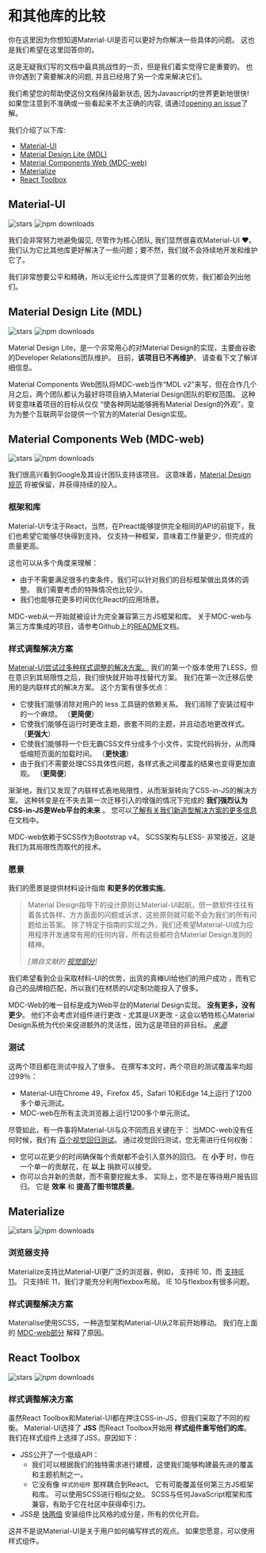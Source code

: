 # 和其他库的比较

<p class="description">你在这里因为你想知道Material-UI是否可以更好为你解决一些具体的问题。 这也是我们希望在这里回答你的。</p>

这是无疑我们写的文档中最具挑战性的一页，但是我们着实觉得它是重要的。 也许你遇到了需要解决的问题, 并且已经用了另一个库来解决它们。

我们希望您的帮助使这份文档保持最新状态, 因为Javascript的世界更新地很快! 如果您注意到不准确或一些看起来不太正确的内容, 请通过[opening an issue](https://github.com/mui-org/material-ui/issues/new?title=[docs]+Inaccuracy+in+comparison+guide)了解。

我们介绍了以下库:

- [Material-UI](#material-ui)
- [Material Design Lite (MDL)](#material-design-lite-mdl)
- [Material Components Web (MDC-web)](#material-components-web-mdc-web)
- [Materialize](#materialize)
- [React Toolbox](#react-toolbox)

## Material-UI

![stars](https://img.shields.io/github/stars/mui-org/material-ui.svg?style=social&label=Stars) ![npm downloads](https://img.shields.io/npm/dm/@material-ui/core.svg)

我们会非常努力地避免偏见, 尽管作为核心团队, 我们显然很喜欢Material-UI ️❤️。 我们认为它比其他库更好解决了一些问题；要不然，我们就不会持续地开发和维护它了。 

我们非常想要公平和精确，所以无论什么库提供了显著的优势，我们都会列出他们。

## Material Design Lite (MDL)

![stars](https://img.shields.io/github/stars/google/material-design-lite.svg?style=social&label=Stars) ![npm downloads](https://img.shields.io/npm/dm/material-design-lite.svg)

Material Design Lite，是一个非常用心的对Material Design的实现，主要由谷歌的Developer Relations团队维护。 目前，**该项目已不再维护**， 请查看下文了解详细信息。

Material Components Web团队将MDC-web当作“MDL v2”来写，但在合作几个月之后，两个团队都认为最好将项目纳入Material Design团队的职权范围。 这种转变意味着项目的目标从仅仅 “使各种网站能够拥有Material Design的外观”，变为为整个互联网平台提供一个官方的Material Design实现。

## Material Components Web (MDC-web)

![stars](https://img.shields.io/github/stars/material-components/material-components-web.svg?style=social&label=Stars) ![npm downloads](https://img.shields.io/npm/dm/material-components-web.svg)

我们很高兴看到Google及其设计团队支持该项目。 这意味着，[Material Design 规范](https://material.io/design/) 将被保留，并获得持续的投入。

### 框架和库

Material-UI专注于React，当然，在Preact能够提供完全相同的API的前提下，我们也希望它能够尽快得到支持。 仅支持一种框架，意味着工作量更少，但完成的质量更高。

这也可以从多个角度来理解：

- 由于不需要满足很多约束条件，我们可以针对我们的目标框架做出具体的调整。 我们需要考虑的特殊情况也比较少。
- 我们也能够花更多时间优化React的应用场景。

MDC-web从一开始就被设计为完全兼容第三方JS框架和库。 关于MDC-web与第三方库集成的项目，请参考Github上的[README](https://github.com/material-components/material-components-web/#material-components-for-the-web)文档。

### 样式调整解决方案

[Material-UI尝试过多种样式调整的解决方案。](https://github.com/oliviertassinari/a-journey-toward-better-style) 我们的第一个版本使用了LESS，但在意识到其局限性之后，我们很快就开始寻找替代方案。 我们在第一次迁移后使用的是内联样式的解决方案。 这个方案有很多优点：

- 它使我们能够消除对用户的 less 工具链的依赖关系。 我们消除了安装过程中的一个麻烦。 （**更简便**）
- 它使我们能够在运行时更改主题，嵌套不同的主题，并且动态地更改样式。 （**更强大**）
- 它使我们能够将一个巨无霸CSS文件分成多个小文件，实现代码拆分，从而降低缩短页面的加载时间。 （**更快速**）
- 由于我们不需要处理CSS具体性问题，各样式表之间覆盖的结果也变得更加直观。 （**更简便**）

渐渐地，我们又发现了内联样式表地局限性，从而渐渐转向了CSS-in-JS的解决方案。 这种转变是在不失去第一次迁移引入的增强的情况下完成的 **我们强烈认为CSS-in-JS是Web平台的未来** 。 您可以[了解有关我们新造型解决方案的更多信息](/customization/css-in-js/)在文档中。

MDC-web依赖于SCSS作为Bootstrap v4。 SCSS架构与LESS- 非常接近，这是我们为其局限性而取代的技术。

### 愿景

我们的愿景是提供材料设计指南 **和更多的优雅实施**。

> Material Design指导下的设计原则让Material-UI起航，但一款软件往往有着各式各样、方方面面的问题或诉求，这些原则就可能不会为我们的所有问题给出答案。 除了特定于指南的实现之外，我们还希望Material-UI成为应用程序开发通常有用的任何内容，所有这些都符合Material Design准则的精神。
> 
> *[摘自文献的 [视觉部分](/discover-more/vision/)]*

我们希望看到企业采取材料-UI的优势，出货的真棒UI给他们的用户成功 ，而有它自己的品牌相匹配，所以我们在材质的UI定制功能投入了很多。

MDC-Web的唯一目标是成为Web平台的Material Design实现。 **没有更多，没有更少**。 他们不会考虑对组件进行更改 - 尤其是UX更改 - 这会以牺牲核心Material Design系统为代价来促进额外的灵活性，因为这是项目的非目标。 *[来源](https://github.com/mui-org/material-ui/issues/6799#issuecomment-299925174)*

### 测试

这两个项目都在测试中投入了很多。 在撰写本文时，两个项目的测试覆盖率均超过99％：

- Material-UI在Chrome 49，Firefox 45，Safari 10和Edge 14上运行了1200多个单元测试。
- MDC-web在所有主流浏览器上运行1200多个单元测试。

尽管如此，有一件事将Material-UI与众不同而且关键在于： 当MDC-web没有任何时候，我们有 [百个视觉回归测试](https://www.argos-ci.com/mui-org/material-ui)。 通过视觉回归测试，您无需进行任何权衡：

- 您可以花更少的时间确保每个贡献都不会引入意外的回归。 在 **小于** 时，你在一个单一的贡献花，在 **以上** 捐款可以接受。
- 你可以合并新的贡献，而不需要挖掘太多。 实际上，您不是在等待用户报告回归。 它是 **效率** 和 **提高了图书馆质量**。

## Materialize

![stars](https://img.shields.io/github/stars/Dogfalo/materialize.svg?style=social&label=Stars) ![npm downloads](https://img.shields.io/npm/dm/materialize-css.svg)

### 浏览器支持

Materialize支持比Material-UI更广泛的浏览器，例如， 支持IE 10，而 [支持IE 11](/getting-started/supported-platforms/)。 只支持IE 11，我们才能充分利用flexbox布局。 IE 10与flexbox有很多问题。

### 样式调整解决方案

Materialise使用SCSS，一种造型架构Material-UI从2年前开始移动。 我们在上面的 [MDC-web部分](#styling-solution) 解释了原因。

## React Toolbox

![stars](https://img.shields.io/github/stars/react-toolbox/react-toolbox.svg?style=social&label=Stars) ![npm downloads](https://img.shields.io/npm/dm/react-toolbox.svg)

### 样式调整解决方案

虽然React Toolbox和Material-UI都在押注CSS-in-JS，但我们采取了不同的权衡。 Material-UI选择了 **JSS** 而React Toolbox开始用 **样式组件重写他们的库**。 我们在样式组件上选择了JSS，原因如下：

- JSS公开了一个低级API： 
  - 我们可以根据我们的独特需求进行建模，这使我们能够构建最先进的覆盖和主题机制之一。
  - 它没有像 `样式的组件` 那样耦合到React。 它有可能覆盖任何第三方JS框架和库。 可以使用SCSS进行相似之处。 SCSS与任何JavaScript框架和库兼容，有助于它在社区中获得牵引力。
- JSS是 [快两倍](https://github.com/A-gambit/CSS-IN-JS-Benchmarks/blob/master/RESULT.md) 安装组件比风格的成分是，所有的优化开启。

这并不是说Material-UI是关于用户如何编写样式的观点。 如果您愿意，可以使用样式组件。